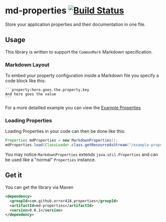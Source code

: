 # md-properties [![Build Status](https://travis-ci.org/error418/md-properties.svg?branch=master)](https://travis-ci.org/error418/md-properties)

Store your application properties and their documentation in one file.

## Usage

This library is written to support the `CommonMark` Markdown specification.

### Markdown Layout

To embed your property configuration inside a Markdown file you specify a code block like this:

	```property:here.goes.the.property.key
	And here goes the value
	```

For a more detailled example you can view the [Example Properties](example-properties.md)

### Loading Properties

Loading Properties in your code can then be done like this:

```java
Properties mdProperties = new MarkdownProperties();
mdProperties.load(ClassLoader.class.getResourceAsStream("/example-properties.md"));
```

You may notice `MarkdownProperties` extends `java.util.Properties` and can be used like a "normal" `Properties` instance.

## Get it

You can get the library via Maven

```xml
<dependency>
  <groupId>com.github.error418.properties</groupId>
  <artifactId>md-properties</artifactId>
  <version>0.0.1</version>
</dependency>
```
